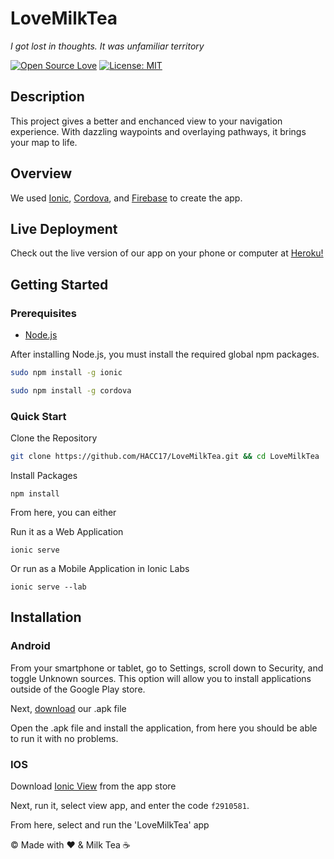 # LoveMilkTea
_I got lost in thoughts. It was unfamiliar territory_

[![Open Source Love](https://badges.frapsoft.com/os/v2/open-source.png?v=103)](https://github.com/ellerbrock/open-source-badges/)
[![License: MIT](https://img.shields.io/badge/License-MIT-yellow.svg)](https://opensource.org/licenses/MIT)

## Description
This project gives a better and enchanced view to your navigation experience. With dazzling waypoints and overlaying pathways, it brings your map to life.

## Overview
We used [Ionic](https://ionicframework.com/), [Cordova](https://cordova.apache.org/), and [Firebase](https://firebase.google.com/) to create the app.

## Live Deployment
Check out the live version of our app on your phone or computer at [Heroku!](https://lovemilktea.herokuapp.com)

## Getting Started

### Prerequisites
- [Node.js](https://nodejs.org/en/download/)

After installing Node.js, you must install the required global npm packages.

```bash
sudo npm install -g ionic
```

```bash
sudo npm install -g cordova
```

### Quick Start

Clone the Repository
```bash
git clone https://github.com/HACC17/LoveMilkTea.git && cd LoveMilkTea
```
Install Packages
```
npm install
```

From here, you can either

Run it as a Web Application
```
ionic serve
```
Or run as a Mobile Application in Ionic Labs
```
ionic serve --lab
```

## Installation

### Android

From your smartphone or tablet, go to Settings, scroll down to Security, and toggle Unknown sources. This option will allow you to install applications outside of the Google Play store.

Next, [download](https://github.com/HACC17/LoveMilkTea/raw/master/LoveMilkTea.apk) our .apk file

Open the .apk file and install the application, from here you should be able to run it with no problems.

### IOS

Download [Ionic View](https://itunes.apple.com/us/app/ionic-view/id849930087?mt=8) from the app store

Next, run it, select view app, and enter the code `f2910581`.

From here, select and run the 'LoveMilkTea' app

© Made with :heart: & Milk Tea ☕
